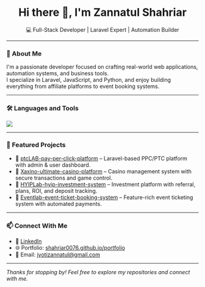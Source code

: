 <h1 align="center">Hi there 👋, I'm Zannatul Shahriar</h1>
<p align="center">
  💻 Full-Stack Developer | Laravel Expert | Automation Builder
</p>

---

### 🚀 About Me

I'm a passionate developer focused on crafting real-world web applications, automation systems, and business tools.  
I specialize in Laravel, JavaScript, and Python, and enjoy building everything from affiliate platforms to event booking systems.

---

### 🛠️ Languages and Tools

<p align="left">
  <img src="https://skillicons.dev/icons?i=php,laravel,js,react,nextjs,flutter,html,css,tailwind,bootstrap,nodejs,express,mysql,postgresql,firebase,docker,python,django,java,kotlin,androidstudio,linux,git,github,vscode,figma,ps,ai,xd,selenium" />
</p>

---

### 📌 Featured Projects

- 🔹 [ptcLAB-pay-per-click-platform](https://github.com/Shahriar0076/ptcLAB-pay-per-click-platform) – Laravel-based PPC/PTC platform with admin & user dashboard.
- 🔹 [Xaxino-ultimate-casino-platform](https://github.com/Shahriar0076/Xaxino-ultimate-casino-platform) – Casino management system with secure transactions and game control.
- 🔹 [HYIPLab-hyip-investment-system](https://github.com/Shahriar0076/HYIPLab-hyip-investment-system) – Investment platform with referral, plans, ROI, and deposit tracking.
- 🔹 [Eventlab-event-ticket-booking-system](https://github.com/Shahriar0076/Eventlab-event-ticket-booking-system) – Feature-rich event ticketing system with automated payments.

<!-- ---

### 📈 GitHub Stats

<p align="center">
  <img src="https://github-readme-stats.vercel.app/api?username=Shahriar0076&show_icons=true&theme=tokyonight" alt="GitHub stats" />
</p> -->

---

### 📫 Connect With Me

- 🔗 [LinkedIn](https://www.linkedin.com/in/md-zannatul-shahriar/)
- 🌐 Portfolio: [shahriar0076.github.io/portfolio](https://shahriar0076.github.io/portfolio/)
- 📧 Email: jyotizannatul@gmail.com

---

_Thanks for stopping by! Feel free to explore my repositories and connect with me._
